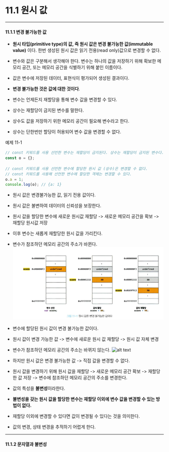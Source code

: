# 11.1 원시 값

---

#### 11.1.1 변경 불가능한 값

- **원시 타입(primitive type)의 값, 즉 원시 값은 변경 불가능한 값(immutable value)** 이다. 한번 생성된 원시 값은 읽기 전용(read only)값으로 변경할 수 없다.
- 변수와 값은 구분해서 생각해야 한다. 변수는 하나의 값을 저장하기 위해 확보한 메모리 공간, 또는 메모리 공간을 식별하기 위해 붙인 이름이다.
- 값은 변수에 저장된 데이터, 표현식이 평가되어 생성된 결과이다.
- **변경 불가능한 것은 값에 대한 것이다**.
- 변수는 언제든지 재할당을 통해 변수 값을 변경할 수 있다.

- 상수는 재할당이 금지된 변수를 말한다.
- 상수도 값을 저장하기 위한 메모리 공간이 필요해 변수라고 한다.
- 상수는 단한번만 할당이 허용되어 변수 값을 변경할 수 없다.

예제 11-1

```js
// const 키워드를 사용 선언한 변수는 재할당이 금지된다. 상수는 재할당이 금지된 변수다.
const o = {};

// const 키워드를 사용 선언한 변수에 할당한 원시 값 (상수)은 변경할 수 없다.
// const 키워드를 사용해 선언한 변수에 할당한 객체는 변경할 수 있다.
o.a = 1;
console.log(o); // {a: 1}
```

- 원시 값은 변경불가능한 값, 읽기 전용 값이다.
- 원시 값은 불변하여 데이터의 신뢰성을 보장한다.
- 원시 값을 할당한 변수에 새로운 원시값 재할당 -> 새로운 메모리 공간을 확보 -> 재할당 원시값 저장
- 이후 변수는 새롭게 재할당한 원시 값을 가리킨다.
- 변수가 참조하던 메모리 공간의 주소가 바뀐다.
  ![alt text](image.png)

- 변수에 할당된 원시 값이 변경 불가능한 값이다.
- 원시 값이 변경 가능한 값 -> 변수에 새로운 원시 값 재할당 -> 원시 값 자체 변경
- 변수가 참조하던 메모리 공간의 주소는 바뀌지 않는다.
  ![alt text](image-2ㄴ.png)

- 하지만 원시 값은 변경 불가능한 값 -> 직접 값을 변경할 수 없다.
- 원시 값을 변경하기 위해 원시 값을 재할당 -> 새로운 메모리 공간 확보 -> 재할당한 값 저장 -> 변수에 참조하던 메모리 공간의 주소를 변경한다.
- 값의 특성을 **불변성**이라한다.
- **불변성을 갖는 원시 값을 할당한 변수는 재할당 이외에 변수 값을 변경할 수 있는 방법이 없다.**
- 재할당 이외에 변경할 수 있다면 값이 변경될 수 있다는 것을 의미한다.
- 값의 변경, 상태 변경을 추적하기 어렵게 한다.

---

#### 11.1.2 문자열과 불변성
